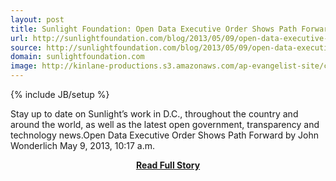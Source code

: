```yaml
---
layout: post
title: Sunlight Foundation: Open Data Executive Order Shows Path Forward
url: http://sunlightfoundation.com/blog/2013/05/09/open-data-executive-order-shows-path-forward/
source: http://sunlightfoundation.com/blog/2013/05/09/open-data-executive-order-shows-path-forward/
domain: sunlightfoundation.com
image: http://kinlane-productions.s3.amazonaws.com/ap-evangelist-site/curated/screenshots/8501_sunlightfoundation_com.png
---
```

{% include JB/setup %}<p>Stay up to date on Sunlight’s work in D.C., throughout the country and around the world, as well as the latest open government, transparency and technology news.Open Data Executive Order Shows Path Forward by John Wonderlich May 9, 2013, 10:17 a.m.</p>
<center><p><a href="http://sunlightfoundation.com/blog/2013/05/09/open-data-executive-order-shows-path-forward/" style='padding:25px; font-sze:18px; font-weight: bold;'>Read Full Story</a></p></center>
